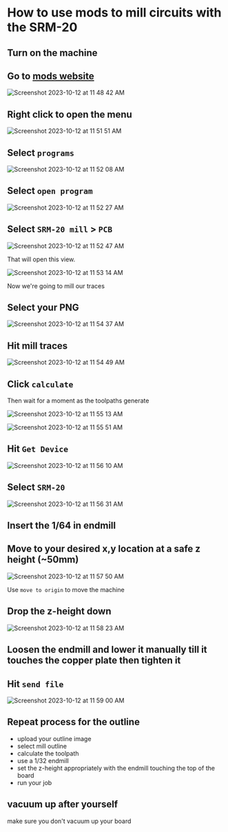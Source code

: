 # How to use mods to mill circuits with the SRM-20

## Turn on the machine

## Go to [mods website](https://modsproject.org/)

![Screenshot 2023-10-12 at 11 48 42 AM](https://github.com/leomcelroy/fab-notes/assets/27078897/3f954a14-607a-4216-8371-eeacd3f1046b)

## Right click to open the menu

![Screenshot 2023-10-12 at 11 51 51 AM](https://github.com/leomcelroy/fab-notes/assets/27078897/ad3c8ed7-b7f3-4222-8038-d07be05f3434)

## Select `programs`

![Screenshot 2023-10-12 at 11 52 08 AM](https://github.com/leomcelroy/fab-notes/assets/27078897/1aa82422-00e9-49a3-83a7-ab358ec54a00)

## Select `open program`

![Screenshot 2023-10-12 at 11 52 27 AM](https://github.com/leomcelroy/fab-notes/assets/27078897/effcea90-3e9b-47e2-8cd8-1f2abb4f37a7)

## Select `SRM-20 mill` > `PCB`

![Screenshot 2023-10-12 at 11 52 47 AM](https://github.com/leomcelroy/fab-notes/assets/27078897/cfeef2e3-6f43-49b2-8879-f551a18072ad)

That will open this view.

![Screenshot 2023-10-12 at 11 53 14 AM](https://github.com/leomcelroy/fab-notes/assets/27078897/0ae87b14-7f27-416e-98dd-4045d245277b)

Now we're going to mill our traces

## Select your PNG

![Screenshot 2023-10-12 at 11 54 37 AM](https://github.com/leomcelroy/fab-notes/assets/27078897/afbe51ae-0ced-42e4-bf33-3cdf25502194)

## Hit mill traces

![Screenshot 2023-10-12 at 11 54 49 AM](https://github.com/leomcelroy/fab-notes/assets/27078897/33ee08a8-2884-44d5-91e3-0e79ee901a6d)

## Click `calculate`

Then wait for a moment as the toolpaths generate

![Screenshot 2023-10-12 at 11 55 13 AM](https://github.com/leomcelroy/fab-notes/assets/27078897/df0ff696-663d-4aca-86c5-5458479ac3e8)


![Screenshot 2023-10-12 at 11 55 51 AM](https://github.com/leomcelroy/fab-notes/assets/27078897/dab3cb97-359e-456b-929b-e3897a4920e5)

## Hit `Get Device`

![Screenshot 2023-10-12 at 11 56 10 AM](https://github.com/leomcelroy/fab-notes/assets/27078897/e4691caf-cb1d-44ad-84e9-bed022e3d061)

## Select `SRM-20`

![Screenshot 2023-10-12 at 11 56 31 AM](https://github.com/leomcelroy/fab-notes/assets/27078897/3383d8be-b16b-4bbc-b3c8-f206152e2b72)

## Insert the 1/64 in endmill

## Move to your desired x,y location at a safe z height (~50mm)

![Screenshot 2023-10-12 at 11 57 50 AM](https://github.com/leomcelroy/fab-notes/assets/27078897/89a2c3b5-6ffc-4330-8667-ce331ab0733c)

Use `move to origin` to move the machine

## Drop the z-height down

![Screenshot 2023-10-12 at 11 58 23 AM](https://github.com/leomcelroy/fab-notes/assets/27078897/b8f9244a-4d7a-4ab7-969c-e372ac9e9119)

## Loosen the endmill and lower it manually till it touches the copper plate then tighten it

## Hit `send file`

![Screenshot 2023-10-12 at 11 59 00 AM](https://github.com/leomcelroy/fab-notes/assets/27078897/ed8625a9-6684-497f-aed3-c6df2d5f2863)

## Repeat process for the outline

- upload your outline image
- select mill outline
- calculate the toolpath
- use a 1/32 endmill
- set the z-height appropriately with the endmill touching the top of the board
- run your job

## vacuum up after yourself

make sure you don't vacuum up your board





